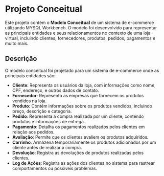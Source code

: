 # Projeto Conceitual

Este projeto contém o **Modelo Conceitual** de um sistema de e-commerce utilizando MYSQL Workbench. O modelo foi desenvolvido para representar as principais entidades e seus relacionamentos no contexto de uma loja virtual, incluindo clientes, fornecedores, produtos, pedidos, pagamentos e muito mais.

## Descrição

O modelo conceitual foi projetado para um sistema de e-commerce onde as principais entidades são:

- **Cliente**: Representa os usuários da loja, com informações como nome, CPF, endereço, e outros dados de contato.
- **Fornecedor**: Representa as empresas que fornecem os produtos vendidos na loja.
- **Produto**: Contém informações sobre os produtos vendidos, incluindo preço, descrição e categoria.
- **Pedido**: Representa a compra realizada por um cliente, contendo produtos e informações de entrega.
- **Pagamento**: Detalha os pagamentos realizados pelos clientes em relação aos pedidos.
- **Avaliação**: Permite que os clientes avaliem os produtos adquiridos.
- **Carrinho**: Armazena temporariamente os produtos adicionados por um cliente antes de realizar a compra.
- **Devolução**: Registra as devoluções de produtos realizadas pelos clientes.
- **Log de Ações**: Registra as ações dos clientes no sistema para rastrear comportamentos ou possíveis problemas.
